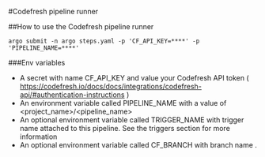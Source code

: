 #Codefresh pipeline runner

##How to use the Codefresh pipeline runner

```
argo submit -n argo steps.yaml -p 'CF_API_KEY=****' -p 'PIPELINE_NAME=****'
```

###Env variables
* A secret with name CF_API_KEY and value your Codefresh API token ( https://codefresh.io/docs/docs/integrations/codefresh-api/#authentication-instructions )
* An environment variable called PIPELINE_NAME with a value of <project_name>/<pipeline_name>
* An optional environment variable called TRIGGER_NAME with trigger name attached to this pipeline. See the triggers section for more information
* An optional environment variable called CF_BRANCH with branch name .
